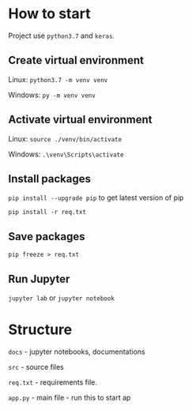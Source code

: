 # How to start
Project use `python3.7` and `keras`.
## Create virtual environment
Linux: `python3.7 -m venv venv`

Windows: `py -m venv venv`
## Activate virtual environment
Linux: `source ./venv/bin/activate`

Windows: `.\venv\Scripts\activate`

## Install packages
`pip install --upgrade pip` to get latest version of pip

`pip install -r req.txt`

## Save packages
`pip freeze > req.txt`

## Run Jupyter 
`jupyter lab` or `jupyter notebook`

# Structure
`docs` - jupyter notebooks, documentations

`src` - source files

`req.txt` - requirements file.

`app.py` - main file - run this to start ap